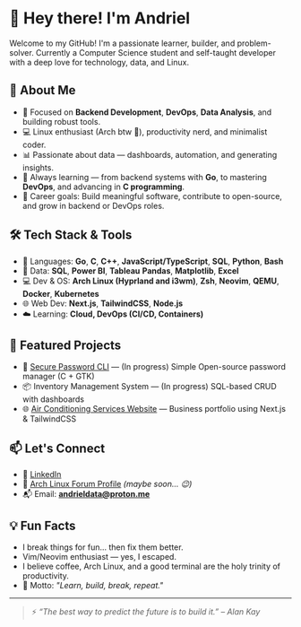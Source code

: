 # 👋 Hey there! I'm Andriel

Welcome to my GitHub! I'm a passionate learner, builder, and problem-solver. Currently a Computer Science student and self-taught developer with a deep love for technology, data, and Linux.

## 🚀 About Me

- 🎯 Focused on **Backend Development**, **DevOps**, **Data Analysis**, and building robust tools.
- 💻 Linux enthusiast (Arch btw 🚀), productivity nerd, and minimalist coder.
- 📊 Passionate about data — dashboards, automation, and generating insights.
- 🌱 Always learning — from backend systems with **Go**, to mastering **DevOps**, and advancing in **C programming**.
- 🎯 Career goals: Build meaningful software, contribute to open-source, and grow in backend or DevOps roles.

## 🛠️ Tech Stack & Tools

- 🔧 Languages: **Go**, **C**, **C++**, **JavaScript/TypeScript**, **SQL**, **Python**, **Bash**
- 🧠 Data: **SQL**, **Power BI**, **Tableau** **Pandas**, **Matplotlib**, **Excel**
- 💻 Dev & OS: **Arch Linux (Hyprland and i3wm)**, **Zsh**, **Neovim**, **QEMU**, **Docker**, **Kubernetes**
- 🌐 Web Dev: **Next.js**, **TailwindCSS**, **Node.js**
- ☁️ Learning: **Cloud, DevOps (CI/CD, Containers)**

## 🌟 Featured Projects

- 🔐 [Secure Password CLI](https://github.com/andriel300/secure-password-cli) — (In progress) Simple Open-source password manager (C + GTK)
- 📦 Inventory Management System — (In progress) SQL-based CRUD with dashboards
- 🌐 [Air Conditioning Services Website](https://github.com/andriel300/refrigeracao-website) — Business portfolio using Next.js & TailwindCSS

## 📫 Let's Connect

- 💼 [LinkedIn](https://www.linkedin.com/in/andrieljose/)
- 🐧 [Arch Linux Forum Profile](#) *(maybe soon... 😉)*
- 📬 Email: **andrieldata@proton.me**

## 💡 Fun Facts

- I break things for fun... then fix them better.
- Vim/Neovim enthusiast — yes, I escaped.
- I believe coffee, Arch Linux, and a good terminal are the holy trinity of productivity.
- 🚀 Motto: *"Learn, build, break, repeat."*

---

> ⚡ *“The best way to predict the future is to build it.” – Alan Kay*
